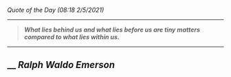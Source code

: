 _Quote of the Day (08:18 2/5/2021)_
___
>**_What lies behind us and what lies before us are tiny matters compared to what lies within us._**
___
## __ **_Ralph Waldo Emerson_**